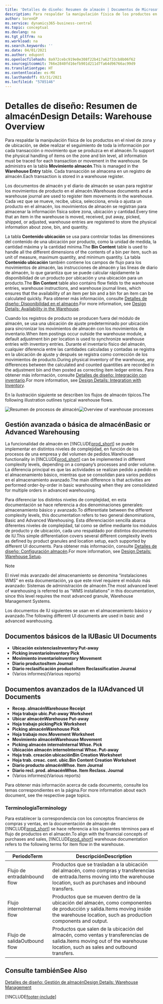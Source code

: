```yaml
---
title: 'Detalles de diseño: Resumen de almacén | Documentos de Microsoft'
description: Para respaldar la manipulación física de los productos en el nivel de zona y de ubicación, se debe realizar el seguimiento de toda la información por cada transacción o movimiento que se produzca en el almacén. Se administra en la tabla **Movimiento almacén**. Cada transacción se almacena en un registro de almacén.
author: SorenGP
ms.service: dynamics365-business-central
ms.topic: conceptual
ms.devlang: na
ms.tgt_pltfrm: na
ms.workload: na
ms.search.keywords: ''
ms.date: 04/01/2021
ms.author: edupont
ms.openlocfilehash: 8a972cebc919e0e308f22b417a62f33cb8b06f62
ms.sourcegitcommit: 766e2840fd16efb901d211d7fa64d96766ac99d9
ms.translationtype: HT
ms.contentlocale: es-MX
ms.lasthandoff: 03/31/2021
ms.locfileid: "5785146"
---
```

# <a name="design-details-warehouse-overview"></a><span data-ttu-id="2b242-105">Detalles de diseño: Resumen de almacén</span><span class="sxs-lookup"><span data-stu-id="2b242-105">Design Details: Warehouse Overview</span></span>
<span data-ttu-id="2b242-106">Para respaldar la manipulación física de los productos en el nivel de zona y de ubicación, se debe realizar el seguimiento de toda la información por cada transacción o movimiento que se produzca en el almacén.</span><span class="sxs-lookup"><span data-stu-id="2b242-106">To support the physical handling of items on the zone and bin level, all information must be traced for each transaction or movement in the warehouse.</span></span> <span data-ttu-id="2b242-107">Se administra en la tabla **Movimiento almacén**.</span><span class="sxs-lookup"><span data-stu-id="2b242-107">This is managed in the **Warehouse Entry** table.</span></span> <span data-ttu-id="2b242-108">Cada transacción se almacena en un registro de almacén.</span><span class="sxs-lookup"><span data-stu-id="2b242-108">Each transaction is stored in a warehouse register.</span></span>  

<span data-ttu-id="2b242-109">Los documentos de almacén y el diario de almacén se usan para registrar los movimientos de producto en el almacén.</span><span class="sxs-lookup"><span data-stu-id="2b242-109">Warehouse documents and a warehouse journal are used to register item movements in the warehouse.</span></span> <span data-ttu-id="2b242-110">Cada vez que se mueve, recibe, ubica, selecciona, envía o ajusta un producto en el almacén, los movimientos de almacén se registran para almacenar la información física sobre zona, ubicación y cantidad.</span><span class="sxs-lookup"><span data-stu-id="2b242-110">Every time that an item in the warehouse is moved, received, put away, picked, shipped, or adjusted, warehouse entries are registered to store the physical information about zone, bin, and quantity.</span></span>

<span data-ttu-id="2b242-111">La tabla **Contenido ubicación** se usa para controlar todas las dimensiones del contenido de una ubicación por producto, como la unidad de medida, la cantidad máxima y la cantidad mínima.</span><span class="sxs-lookup"><span data-stu-id="2b242-111">The **Bin Content** table is used to handle all the different dimensions of the contents of a bin per item, such as unit of measure, maximum quantity, and minimum quantity.</span></span> <span data-ttu-id="2b242-112">La tabla **Contenido ubicación** también contiene los campos de flujo para los movimientos de almacén, las instrucciones de almacén y las líneas de diario de almacén, lo que garantiza que se puede calcular rápidamente la disponibilidad de un producto por ubicación y una ubicación para un producto.</span><span class="sxs-lookup"><span data-stu-id="2b242-112">The **Bin Content** table also contains flow fields to the warehouse entries, warehouse instructions, and warehouse journal lines, which ensures that the availability of an item per bin and a bin for an item can be calculated quickly.</span></span> <span data-ttu-id="2b242-113">Para obtener más información, consulte [Detalles de diseño: Disponibilidad en el almacén](design-details-availability-in-the-warehouse.md).</span><span class="sxs-lookup"><span data-stu-id="2b242-113">For more information, see [Design Details: Availability in the Warehouse](design-details-availability-in-the-warehouse.md).</span></span>  

<span data-ttu-id="2b242-114">Cuando los registros de producto se producen fuera del módulo de almacén, se usa una ubicación de ajuste predeterminado por ubicación para sincronizar los movimientos de almacén con los movimientos de inventario.</span><span class="sxs-lookup"><span data-stu-id="2b242-114">When item postings occur outside the warehouse module, a default adjustment bin per location is used to synchronize warehouse entries with inventory entries.</span></span> <span data-ttu-id="2b242-115">Durante el inventario físico del almacén, cualquier diferencia entre las cantidades calculadas y contadas se registra en la ubicación de ajuste y después se registra como corrección de los movimientos de producto.</span><span class="sxs-lookup"><span data-stu-id="2b242-115">During physical inventory of the warehouse, any differences between the calculated and counted quantities are recorded in the adjustment bin and then posted as correcting item ledger entries.</span></span> <span data-ttu-id="2b242-116">Para obtener más información, consulte [Detalles de diseño: Integración con inventario](design-details-integration-with-inventory.md).</span><span class="sxs-lookup"><span data-stu-id="2b242-116">For more information, see [Design Details: Integration with Inventory](design-details-integration-with-inventory.md).</span></span>  

<span data-ttu-id="2b242-117">En la ilustración siguiente se describen los flujos de almacén típicos.</span><span class="sxs-lookup"><span data-stu-id="2b242-117">The following illustration outlines typical warehouse flows.</span></span>  

<span data-ttu-id="2b242-118">![Resumen de procesos de almacén](media/design_details_warehouse_management_overview.png "Resumen de procesos de almacén")</span><span class="sxs-lookup"><span data-stu-id="2b242-118">![Overview of warehouse processes](media/design_details_warehouse_management_overview.png "Overview of warehouse processes")</span></span>  

## <a name="basic-or-advanced-warehousing"></a><span data-ttu-id="2b242-119">Gestión avanzada o básica de almacén</span><span class="sxs-lookup"><span data-stu-id="2b242-119">Basic or Advanced Warehousing</span></span>  
<span data-ttu-id="2b242-120">La funcionalidad de almacén en [!INCLUDE[prod_short](includes/prod_short.md)] se puede implementar en distintos niveles de complejidad, en función de los procesos de una empresa y del volumen de pedidos.</span><span class="sxs-lookup"><span data-stu-id="2b242-120">Warehouse functionality in [!INCLUDE[prod_short](includes/prod_short.md)] can be implemented in different complexity levels, depending on a company’s processes and order volume.</span></span> <span data-ttu-id="2b242-121">La diferencia principal es que las actividades se realizan pedido a pedido en el almacenamiento básico, mientras que se consolidan para varios pedidos en el almacenamiento avanzado.</span><span class="sxs-lookup"><span data-stu-id="2b242-121">The main difference is that activities are performed order-by-order in basic warehousing when they are consolidated for multiple orders in advanced warehousing.</span></span>  

 <span data-ttu-id="2b242-122">Para diferenciar los distintos niveles de complejidad, en esta documentación se hace referencia a dos denominaciones generales: almacenamiento básico y avanzado.</span><span class="sxs-lookup"><span data-stu-id="2b242-122">To differentiate between the different complexity levels, this documentation refers to two general denominations, Basic and Advanced Warehousing.</span></span> <span data-ttu-id="2b242-123">Esta diferenciación sencilla abarca diferentes niveles de complejidad, tal como se define mediante los módulos de producto y de ubicación, cada uno respaldado por distintos documentos de IU.</span><span class="sxs-lookup"><span data-stu-id="2b242-123">This simple differentiation covers several different complexity levels as defined by product granules and location setup, each supported by different UI documents.</span></span> <span data-ttu-id="2b242-124">Para obtener más información, consulte [Detalles de diseño: Configuración almacén](design-details-warehouse-setup.md).</span><span class="sxs-lookup"><span data-stu-id="2b242-124">For more information, see [Design Details: Warehouse Setup](design-details-warehouse-setup.md).</span></span>  

> [!NOTE]  
>  <span data-ttu-id="2b242-125">El nivel más avanzado del almacenamiento se denomina “instalaciones WMS” en esta documentación, ya que este nivel requiere el módulo más avanzado: Sistemas de administración de almacén.</span><span class="sxs-lookup"><span data-stu-id="2b242-125">The most advanced level of warehousing is referred to as “WMS installations” in this documentation, since this level requires the most advanced granule, Warehouse Management Systems.</span></span>  

 <span data-ttu-id="2b242-126">Los documentos de IU siguientes se usan en el almacenamiento básico y avanzado.</span><span class="sxs-lookup"><span data-stu-id="2b242-126">The following different UI documents are used in basic and advanced warehousing.</span></span>  

## <a name="basic-ui-documents"></a><span data-ttu-id="2b242-127">Documentos básicos de la IU</span><span class="sxs-lookup"><span data-stu-id="2b242-127">Basic UI Documents</span></span>  

-   <span data-ttu-id="2b242-128">**Ubicación existencias**</span><span class="sxs-lookup"><span data-stu-id="2b242-128">**Inventory Put-away**</span></span>  
-   <span data-ttu-id="2b242-129">**Picking inventario**</span><span class="sxs-lookup"><span data-stu-id="2b242-129">**Inventory Pick**</span></span>  
-   <span data-ttu-id="2b242-130">**Movimiento inventario**</span><span class="sxs-lookup"><span data-stu-id="2b242-130">**Inventory Movement**</span></span>  
-   <span data-ttu-id="2b242-131">**Diario productos**</span><span class="sxs-lookup"><span data-stu-id="2b242-131">**Item Journal**</span></span>  
-   <span data-ttu-id="2b242-132">**Diario reclasificación producto**</span><span class="sxs-lookup"><span data-stu-id="2b242-132">**Item Reclassification Journal**</span></span>  
-   <span data-ttu-id="2b242-133">(Varios informes)</span><span class="sxs-lookup"><span data-stu-id="2b242-133">(Various reports)</span></span>  

## <a name="advanced-ui-documents"></a><span data-ttu-id="2b242-134">Documentos avanzados de la IU</span><span class="sxs-lookup"><span data-stu-id="2b242-134">Advanced UI Documents</span></span>  

-   <span data-ttu-id="2b242-135">**Recep. almacén**</span><span class="sxs-lookup"><span data-stu-id="2b242-135">**Warehouse Receipt**</span></span>  
-   <span data-ttu-id="2b242-136">**Hoja trabajo ubic.**</span><span class="sxs-lookup"><span data-stu-id="2b242-136">**Put-away Worksheet**</span></span>  
-   <span data-ttu-id="2b242-137">**Ubicar almacén**</span><span class="sxs-lookup"><span data-stu-id="2b242-137">**Warehouse Put-away**</span></span>  
-   <span data-ttu-id="2b242-138">**Hoja trabajo picking**</span><span class="sxs-lookup"><span data-stu-id="2b242-138">**Pick Worksheet**</span></span>  
-   <span data-ttu-id="2b242-139">**Picking almacén**</span><span class="sxs-lookup"><span data-stu-id="2b242-139">**Warehouse Pick**</span></span>  
-   <span data-ttu-id="2b242-140">**Hoja trabajo mov.**</span><span class="sxs-lookup"><span data-stu-id="2b242-140">**Movement Worksheet**</span></span>  
-   <span data-ttu-id="2b242-141">**Movimiento almacén**</span><span class="sxs-lookup"><span data-stu-id="2b242-141">**Warehouse Movement**</span></span>  
-   <span data-ttu-id="2b242-142">**Picking almacén interno**</span><span class="sxs-lookup"><span data-stu-id="2b242-142">**Internal Whse. Pick**</span></span>  
-   <span data-ttu-id="2b242-143">**Ubicación almacén interno**</span><span class="sxs-lookup"><span data-stu-id="2b242-143">**Internal Whse. Put-away**</span></span>  
-   <span data-ttu-id="2b242-144">**Hoja trab. creación ubicación**</span><span class="sxs-lookup"><span data-stu-id="2b242-144">**Bin Creation Worksheet**</span></span>  
-   <span data-ttu-id="2b242-145">**Hoja trab. creac. cont. ubic.**</span><span class="sxs-lookup"><span data-stu-id="2b242-145">**Bin Content Creation Worksheet**</span></span>  
-   <span data-ttu-id="2b242-146">**Diario producto almacén**</span><span class="sxs-lookup"><span data-stu-id="2b242-146">**Whse. Item Journal**</span></span>  
-   <span data-ttu-id="2b242-147">**Diario recl. prod. almacén**</span><span class="sxs-lookup"><span data-stu-id="2b242-147">**Whse. Item Reclass. Journal**</span></span>  
-   <span data-ttu-id="2b242-148">(Varios informes)</span><span class="sxs-lookup"><span data-stu-id="2b242-148">(Various reports)</span></span>  

<span data-ttu-id="2b242-149">Para obtener más información acerca de cada documento, consulte los temas correspondientes en la página.</span><span class="sxs-lookup"><span data-stu-id="2b242-149">For more information about each document, see the respective page topics.</span></span>  

### <a name="terminology"></a><span data-ttu-id="2b242-150">Terminología</span><span class="sxs-lookup"><span data-stu-id="2b242-150">Terminology</span></span>  
<span data-ttu-id="2b242-151">Para establecer la correspondencia con los conceptos financieros de compras y ventas, en la documentación de almacén de [!INCLUDE[prod_short](includes/prod_short.md)] se hace referencia a los siguientes términos para el flujo de productos en el almacén.</span><span class="sxs-lookup"><span data-stu-id="2b242-151">To align with the financial concepts of purchases and sales, [!INCLUDE[prod_short](includes/prod_short.md)] warehouse documentation refers to the following terms for item flow in the warehouse.</span></span>  

|<span data-ttu-id="2b242-152">Periodo</span><span class="sxs-lookup"><span data-stu-id="2b242-152">Term</span></span>|<span data-ttu-id="2b242-153">Descripción</span><span class="sxs-lookup"><span data-stu-id="2b242-153">Description</span></span>|  
|----------|---------------------------------------|  
|<span data-ttu-id="2b242-154">Flujo de entrada</span><span class="sxs-lookup"><span data-stu-id="2b242-154">Inbound flow</span></span>|<span data-ttu-id="2b242-155">Productos que se trasladan a la ubicación del almacén, como compras y transferencias de entrada.</span><span class="sxs-lookup"><span data-stu-id="2b242-155">Items moving into the warehouse location, such as purchases and inbound transfers.</span></span>|  
|<span data-ttu-id="2b242-156">Flujo interno</span><span class="sxs-lookup"><span data-stu-id="2b242-156">Internal flow</span></span>|<span data-ttu-id="2b242-157">Productos que se mueven dentro de la ubicación del almacén, como componentes de producción y salida.</span><span class="sxs-lookup"><span data-stu-id="2b242-157">Items moving inside the warehouse location, such as production components and output.</span></span>|  
|<span data-ttu-id="2b242-158">Flujo de salida</span><span class="sxs-lookup"><span data-stu-id="2b242-158">Outbound flow</span></span>|<span data-ttu-id="2b242-159">Productos que salen de la ubicación del almacén, como ventas y transferencias de salida.</span><span class="sxs-lookup"><span data-stu-id="2b242-159">Items moving out of the warehouse location, such as sales and outbound transfers.</span></span>|  

## <a name="see-also"></a><span data-ttu-id="2b242-160">Consulte también</span><span class="sxs-lookup"><span data-stu-id="2b242-160">See Also</span></span>  
 [<span data-ttu-id="2b242-161">Detalles de diseño: Gestión de almacén</span><span class="sxs-lookup"><span data-stu-id="2b242-161">Design Details: Warehouse Management</span></span>](design-details-warehouse-management.md)


[!INCLUDE[footer-include](includes/footer-banner.md)]